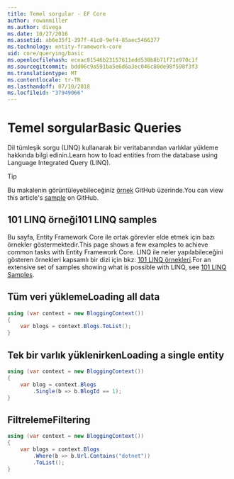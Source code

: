 ```yaml
---
title: Temel sorgular - EF Core
author: rowanmiller
ms.author: divega
ms.date: 10/27/2016
ms.assetid: ab6e35f1-397f-41c0-9ef4-85aec5466377
ms.technology: entity-framework-core
uid: core/querying/basic
ms.openlocfilehash: eceac81546b23157611edd530b8b71f71e970c1f
ms.sourcegitcommit: bdd06c9a591ba5e6d6a3ec046c80de98f598f3f3
ms.translationtype: MT
ms.contentlocale: tr-TR
ms.lasthandoff: 07/10/2018
ms.locfileid: "37949066"
---
```

# <a name="basic-queries"></a><span data-ttu-id="f94cd-102">Temel sorgular</span><span class="sxs-lookup"><span data-stu-id="f94cd-102">Basic Queries</span></span>

<span data-ttu-id="f94cd-103">Dil tümleşik sorgu (LINQ) kullanarak bir veritabanından varlıklar yükleme hakkında bilgi edinin.</span><span class="sxs-lookup"><span data-stu-id="f94cd-103">Learn how to load entities from the database using Language Integrated Query (LINQ).</span></span>

> [!TIP]  
> <span data-ttu-id="f94cd-104">Bu makalenin görüntüleyebileceğiniz [örnek](https://github.com/aspnet/EntityFramework.Docs/tree/master/samples/core/Querying) GitHub üzerinde.</span><span class="sxs-lookup"><span data-stu-id="f94cd-104">You can view this article's [sample](https://github.com/aspnet/EntityFramework.Docs/tree/master/samples/core/Querying) on GitHub.</span></span>

## <a name="101-linq-samples"></a><span data-ttu-id="f94cd-105">101 LINQ örneği</span><span class="sxs-lookup"><span data-stu-id="f94cd-105">101 LINQ samples</span></span>

<span data-ttu-id="f94cd-106">Bu sayfa, Entity Framework Core ile ortak görevler elde etmek için bazı örnekler göstermektedir.</span><span class="sxs-lookup"><span data-stu-id="f94cd-106">This page shows a few examples to achieve common tasks with Entity Framework Core.</span></span> <span data-ttu-id="f94cd-107">LINQ ile neler yapılabileceğini gösteren örnekleri kapsamlı bir dizi için bkz: [101 LINQ örnekleri](https://code.msdn.microsoft.com/101-LINQ-Samples-3fb9811b).</span><span class="sxs-lookup"><span data-stu-id="f94cd-107">For an extensive set of samples showing what is possible with LINQ, see [101 LINQ Samples](https://code.msdn.microsoft.com/101-LINQ-Samples-3fb9811b).</span></span>

## <a name="loading-all-data"></a><span data-ttu-id="f94cd-108">Tüm veri yükleme</span><span class="sxs-lookup"><span data-stu-id="f94cd-108">Loading all data</span></span>

<!-- [!code-csharp[Main](samples/core/Querying/Querying/Basics/Sample.cs)] -->
``` csharp
using (var context = new BloggingContext())
{
    var blogs = context.Blogs.ToList();
}
```

## <a name="loading-a-single-entity"></a><span data-ttu-id="f94cd-109">Tek bir varlık yüklenirken</span><span class="sxs-lookup"><span data-stu-id="f94cd-109">Loading a single entity</span></span>

<!-- [!code-csharp[Main](samples/core/Querying/Querying/Basics/Sample.cs)] -->
``` csharp
using (var context = new BloggingContext())
{
    var blog = context.Blogs
        .Single(b => b.BlogId == 1);
}
```

## <a name="filtering"></a><span data-ttu-id="f94cd-110">Filtreleme</span><span class="sxs-lookup"><span data-stu-id="f94cd-110">Filtering</span></span>

<!-- [!code-csharp[Main](samples/core/Querying/Querying/Basics/Sample.cs)] -->
``` csharp
using (var context = new BloggingContext())
{
    var blogs = context.Blogs
        .Where(b => b.Url.Contains("dotnet"))
        .ToList();
}
```
